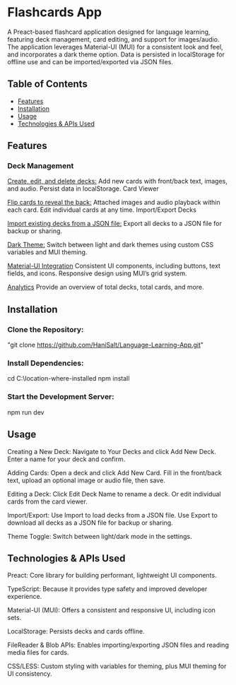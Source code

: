 # Flashcards App
A Preact-based flashcard application designed for language learning, featuring deck management, card editing, and support for images/audio. The application leverages Material-UI (MUI) for a consistent look and feel, and incorporates a dark theme option. Data is persisted in localStorage for offline use and can be imported/exported via JSON files.

## Table of Contents
- [Features](#features)
- [Installation](#installation)
- [Usage](#usage)
- [Technologies & APIs Used](#tech&Api)

## Features
### Deck Management
<u>Create, edit, and delete decks:</u>
Add new cards with front/back text, images, and audio.
Persist data in localStorage.
Card Viewer

<u>Flip cards to reveal the back:</u>
Attached images and audio playback within each card.
Edit individual cards at any time.
Import/Export Decks

<u>Import existing decks from a JSON file:</u>
Export all decks to a JSON file for backup or sharing.

<u>Dark Theme:</u>
Switch between light and dark themes using custom CSS variables and MUI theming.

<u>Material-UI Integration</u>
Consistent UI components, including buttons, text fields, and icons.
Responsive design using MUI’s grid system.

<u>Analytics</u>
Provide an overview of total decks, total cards, and more.

## Installation
### Clone the Repository: 
"git clone https://github.com/HaniSalt/Language-Learning-App.git"
### Install Dependencies:
cd C:\location-where-installed
npm install

### Start the Development Server:
npm run dev

## Usage
Creating a New Deck: Navigate to Your Decks and click Add New Deck.
Enter a name for your deck and confirm.

Adding Cards: 
Open a deck and click Add New Card.
Fill in the front/back text, upload an optional image or audio file, then save.

Editing a Deck: 
Click Edit Deck Name to rename a deck. 
Or edit individual cards from the card viewer.

Import/Export:
Use Import to load decks from a JSON file.
Use Export to download all decks as a JSON file for backup or sharing.

Theme Toggle:
Switch between light/dark mode in the settings.

## Technologies & APIs Used
Preact: Core library for building performant, lightweight UI components.

TypeScript: Because it provides type safety and improved developer experience.

Material-UI (MUI): Offers a consistent and responsive UI, including icon sets.

LocalStorage: Persists decks and cards offline.

FileReader & Blob APIs: Enables importing/exporting JSON files and reading media files for cards.

CSS/LESS: Custom styling with variables for theming, plus MUI theming for UI consistency.